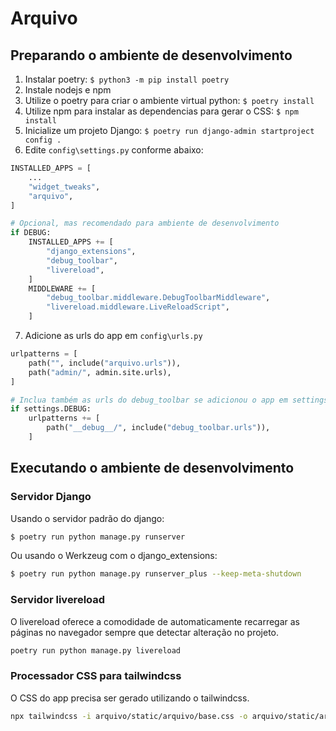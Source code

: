 # Arquivo

## Preparando o ambiente de desenvolvimento

1. Instalar poetry: `$ python3 -m pip install poetry`
2. Instale nodejs e npm
3. Utilize o poetry para criar o ambiente virtual python: `$ poetry install`
4. Utilize npm para instalar as dependencias para gerar o CSS: `$ npm install`
5. Inicialize um projeto Django: `$ poetry run django-admin startproject config .`
6. Edite `config\settings.py` conforme abaixo:

```python
INSTALLED_APPS = [
    ...
    "widget_tweaks",
    "arquivo",
]

# Opcional, mas recomendado para ambiente de desenvolvimento
if DEBUG:
    INSTALLED_APPS += [
        "django_extensions",
        "debug_toolbar",
        "livereload",
    ]
    MIDDLEWARE += [
        "debug_toolbar.middleware.DebugToolbarMiddleware",
        "livereload.middleware.LiveReloadScript",
    ]
```

7. Adicione as urls do app em `config\urls.py`

```python
urlpatterns = [
    path("", include("arquivo.urls")),
    path("admin/", admin.site.urls),
]

# Inclua também as urls do debug_toolbar se adicionou o app em settings.py
if settings.DEBUG:
    urlpatterns += [
        path("__debug__/", include("debug_toolbar.urls")),
    ]

```

## Executando o ambiente de desenvolvimento

### Servidor Django

Usando o servidor padrão do django:

```bash
$ poetry run python manage.py runserver
```

Ou usando o Werkzeug com o django_extensions:

```bash
$ poetry run python manage.py runserver_plus --keep-meta-shutdown
```

### Servidor livereload

O livereload oferece a comodidade de automaticamente recarregar as páginas no navegador sempre que detectar alteração no projeto.

```bash
poetry run python manage.py livereload
```

### Processador CSS para tailwindcss

O CSS do app precisa ser gerado utilizando o tailwindcss.

```bash
npx tailwindcss -i arquivo/static/arquivo/base.css -o arquivo/static/arquivo/style.css --watch
```
